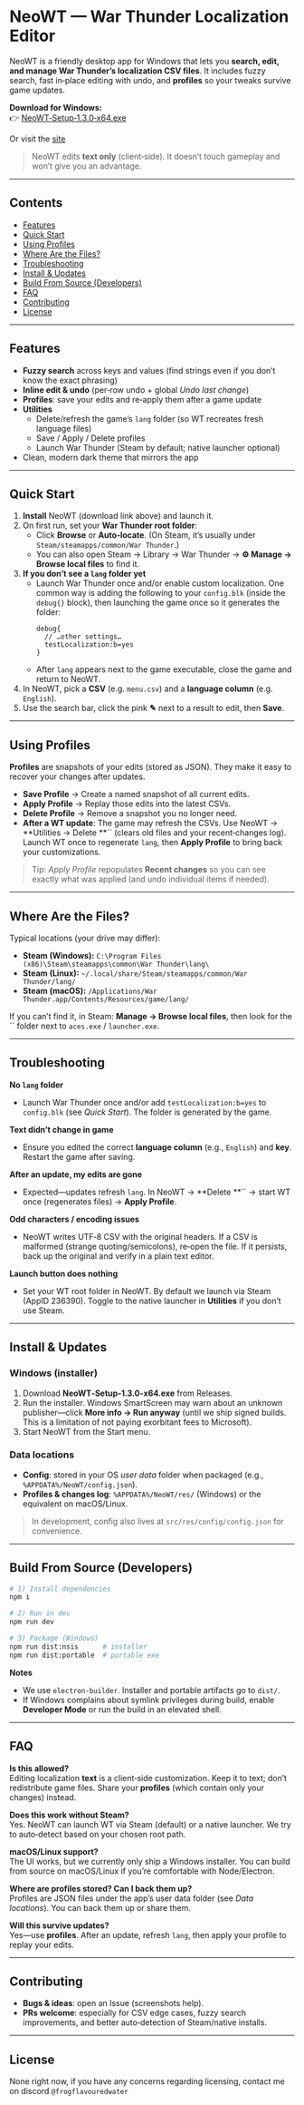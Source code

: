 # NeoWT — War Thunder Localization Editor

NeoWT is a friendly desktop app for Windows that lets you **search, edit, and manage War Thunder’s localization CSV files**. It includes fuzzy search, fast in‑place editing with undo, and **profiles** so your tweaks survive game updates.

**Download for Windows:**\
👉 [NeoWT‑Setup‑1.3.0‑x64.exe](https://github.com/FrogFlavouredWater/NeoWT-Language_Editor/releases/download/Release/NeoWT-Setup-1.3.0-x64.exe)

Or visit the [site](https://frogflavouredwater.github.io/NeoWT-Language_Editor/)

> NeoWT edits **text only** (client‑side). It doesn’t touch gameplay and won’t give you an advantage.

---

## Contents

- [Features](#features)
- [Quick Start](#quick-start)
- [Using Profiles](#using-profiles)
- [Where Are the Files?](#where-are-the-files)
- [Troubleshooting](#troubleshooting)
- [Install & Updates](#install--updates)
- [Build From Source (Developers)](#build-from-source-developers)
- [FAQ](#faq)
- [Contributing](#contributing)
- [License](#license)

---

## Features

- **Fuzzy search** across keys and values (find strings even if you don’t know the exact phrasing)
- **Inline edit & undo** (per‑row undo + global *Undo last change*)
- **Profiles**: save your edits and re‑apply them after a game update
- **Utilities**
  - Delete/refresh the game’s `lang` folder (so WT recreates fresh language files)
  - Save / Apply / Delete profiles
  - Launch War Thunder (Steam by default; native launcher optional)
- Clean, modern dark theme that mirrors the app

---

## Quick Start

1. **Install** NeoWT (download link above) and launch it.
2. On first run, set your **War Thunder root folder**:
   - Click **Browse** or **Auto‑locate**. (On Steam, it’s usually under `Steam/steamapps/common/War Thunder`.)
   - You can also open Steam → Library → War Thunder → **⚙️ Manage → Browse local files** to find it.
3. **If you don’t see a **`lang`** folder yet**
   - Launch War Thunder once and/or enable custom localization. One common way is adding the following to your `config.blk` (inside the `debug{}` block), then launching the game once so it generates the folder:
     ```blk
     debug{
       // …other settings…
       testLocalization:b=yes
     }
     ```
   - After `lang` appears next to the game executable, close the game and return to NeoWT.
4. In NeoWT, pick a **CSV** (e.g. `menu.csv`) and a **language column** (e.g. `English`).
5. Use the search bar, click the pink **✎** next to a result to edit, then **Save**.

---

## Using Profiles

**Profiles** are snapshots of your edits (stored as JSON). They make it easy to recover your changes after updates.

- **Save Profile** → Create a named snapshot of all current edits.
- **Apply Profile** → Replay those edits into the latest CSVs.
- **Delete Profile** → Remove a snapshot you no longer need.
- **After a WT update**: The game may refresh the CSVs. Use NeoWT → **Utilities → Delete **`` (clears old files and your recent‑changes log). Launch WT once to regenerate `lang`, then **Apply Profile** to bring back your customizations.

> Tip: *Apply Profile* repopulates **Recent changes** so you can see exactly what was applied (and undo individual items if needed).

---

## Where Are the Files?

Typical locations (your drive may differ):

- **Steam (Windows):** `C:\Program Files (x86)\Steam\steamapps\common\War Thunder\lang\`
- **Steam (Linux):** `~/.local/share/Steam/steamapps/common/War Thunder/lang/`
- **Steam (macOS):** `/Applications/War Thunder.app/Contents/Resources/game/lang/`

If you can’t find it, in Steam: **Manage → Browse local files**, then look for the `` folder next to `aces.exe` / `launcher.exe`.

---

## Troubleshooting

**No **`lang`** folder**

- Launch War Thunder once and/or add `testLocalization:b=yes` to `config.blk` (see *Quick Start*). The folder is generated by the game.

**Text didn’t change in game**

- Ensure you edited the correct **language column** (e.g., `English`) and **key**. Restart the game after saving.

**After an update, my edits are gone**

- Expected—updates refresh `lang`. In NeoWT → **Delete **`` → start WT once (regenerates files) → **Apply Profile**.

**Odd characters / encoding issues**

- NeoWT writes UTF‑8 CSV with the original headers. If a CSV is malformed (strange quoting/semicolons), re‑open the file. If it persists, back up the original and verify in a plain text editor.

**Launch button does nothing**

- Set your WT root folder in NeoWT. By default we launch via Steam (AppID 236390). Toggle to the native launcher in **Utilities** if you don’t use Steam.

---

## Install & Updates

### Windows (installer)

1. Download **NeoWT‑Setup‑1.3.0‑x64.exe** from Releases.
2. Run the installer. Windows SmartScreen may warn about an unknown publisher—click **More info → Run anyway** (until we ship signed builds. This is a limitation of not paying exorbitant fees to Microsoft).
3. Start NeoWT from the Start menu.

### Data locations

- **Config**: stored in your OS *user data* folder when packaged (e.g., `%APPDATA%/NeoWT/config.json`).
- **Profiles & changes log**: `%APPDATA%/NeoWT/res/` (Windows) or the equivalent on macOS/Linux.

> In development, config also lives at `src/res/config/config.json` for convenience.

---

## Build From Source (Developers)

```bash
# 1) Install dependencies
npm i

# 2) Run in dev
npm run dev

# 3) Package (Windows)
npm run dist:nsis      # installer
npm run dist:portable  # portable exe
```

**Notes**

- We use `electron-builder`. Installer and portable artifacts go to `dist/`.
- If Windows complains about symlink privileges during build, enable **Developer Mode** or run the build in an elevated shell.

---

## FAQ

**Is this allowed?**\
Editing localization **text** is a client‑side customization. Keep it to text; don’t redistribute game files. Share your **profiles** (which contain only your changes) instead.

**Does this work without Steam?**\
Yes. NeoWT can launch WT via Steam (default) or a native launcher. We try to auto‑detect based on your chosen root path.

**macOS/Linux support?**\
The UI works, but we currently only ship a Windows installer. You can build from source on macOS/Linux if you’re comfortable with Node/Electron.

**Where are profiles stored? Can I back them up?**\
Profiles are JSON files under the app’s user data folder (see *Data locations*). You can back them up or share them.

**Will this survive updates?**\
Yes—use **profiles**. After an update, refresh `lang`, then apply your profile to replay your edits.

---

## Contributing

- **Bugs & ideas**: open an Issue (screenshots help).
- **PRs welcome**: especially for CSV edge cases, fuzzy search improvements, and better auto‑detection of Steam/native installs.

---

## License

None right now, if you have any concerns regarding licensing, contact me on discord `@frogflavouredwater`

